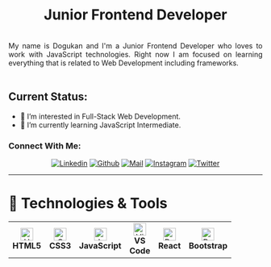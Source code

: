 <h1 align="center">Junior Frontend Developer</h1>
</br>
<div align="justify">
    My name is Dogukan and I'm a Junior Frontend Developer who loves to work with JavaScript technologies. Right now I am focused on learning everything that is related to Web Development including frameworks.
</div>
<br/>

**Current Status:**
----

* 👀 I’m interested in Full-Stack Web Development.
* 🌱 I’m currently learning JavaScript Intermediate.

<h3 align="left">Connect With Me:</h3>

<div align=center>

[![Linkedin](https://img.shields.io/badge/LinkedIn-0077B5?style=for-the-badge&logo=linkedin&logoColor=white)](https://www.linkedin.com/in/doguaslan/)
[![Github](https://img.shields.io/badge/GitHub-100000?style=for-the-badge&logo=github&logoColor=white)](https://github.com/doguuaslan)
[![Mail](https://img.shields.io/badge/Gmail-D14836?style=for-the-badge&logo=gmail&logoColor=white)](mailto:aaslandogukan@gmail.com)
[![Instagram](https://img.shields.io/badge/Instagram-E4405F?style=for-the-badge&logo=instagram&logoColor=white)](https://www.instagram.com/doguuaslan/)
[![Twitter](https://img.shields.io/badge/Twitter-1DA1F2?style=for-the-badge&logo=twitter&logoColor=white)](https://twitter.com/doguuaslan)

</div>



-----

# 🔧 Technologies & Tools

<table>
  <tr>
    <td align="center" height="40" width="40">
      <img
        src="https://cdn.jsdelivr.net/gh/devicons/devicon/icons/html5/html5-plain.svg"
        width="25"
        height="25"
        alt="HTML"
      />
      <br /><strong>HTML5</strong>
    </td>
    <td align="center" height="40" width="40">
      <img
        src="https://cdn.jsdelivr.net/gh/devicons/devicon/icons/css3/css3-plain.svg"
        width="25"
        height="25"
        alt="CSS3"
      />
      <br /><strong>CSS3</strong>
    </td>
    <td align="center" height="40" width="40">
      <img
        src="https://cdn.jsdelivr.net/gh/devicons/devicon/icons/javascript/javascript-plain.svg"
        width="25"
        height="25"
        alt="JavaScript"
      />
      <br /><strong>JavaScript</strong>
    </td>
    <td align="center" height="40" width="40">
      <img
        src="https://cdn.jsdelivr.net/gh/devicons/devicon/icons/vscode/vscode-original.svg"
        width="25"
        height="25"
        alt="Visual Studio Code"
      />
      <br /><strong>VS Code</strong>
    </td>
    <td align="center" height="40" width="40">
      <img
        src="https://cdn.jsdelivr.net/gh/devicons/devicon/icons/react/react-original.svg"
        width="25"
        height="25"
        alt="React"
      />
      <br /><strong>React</strong>
    </td>
    <td align="center" height="40" width="40">
      <img
        src="https://cdn.jsdelivr.net/gh/devicons/devicon/icons/bootstrap/bootstrap-plain.svg"
        width="25"
        height="25"
        alt="Bootstrap"
      />
      <br /><strong>Bootstrap</strong>
    </td>
  </tr>
</table>
